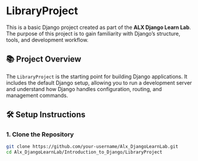 # LibraryProject

This is a basic Django project created as part of the **ALX Django Learn Lab**. The purpose of this project is to gain familiarity with Django’s structure, tools, and development workflow.

## 📚 Project Overview

The `LibraryProject` is the starting point for building Django applications. It includes the default Django setup, allowing you to run a development server and understand how Django handles configuration, routing, and management commands.

## 🛠️ Setup Instructions

### 1. Clone the Repository

```bash
git clone https://github.com/your-username/Alx_DjangoLearnLab.git
cd Alx_DjangoLearnLab/Introduction_to_Django/LibraryProject
